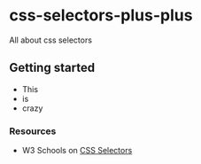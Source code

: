 # css-selectors-plus-plus
All about css selectors

## Getting started
- This
- is
- crazy

### Resources
- W3 Schools on [CSS Selectors](https://www.w3schools.com/css/css_attribute_selectors.asp)
